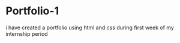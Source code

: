 # Portfolio-1
i have created a portfolio using html and css during first week of my internship period
